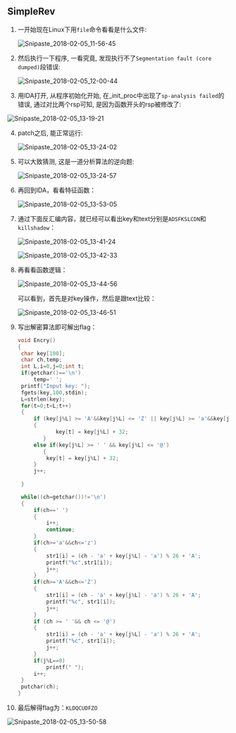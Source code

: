 ## SimpleRev

1. 一开始现在Linux下用`file`命令看看是什么文件:

   ![Snipaste_2018-02-05_11-56-45](C:\Users\Killshadow\Desktop\blog\topic\image\SimpleRev\Snipaste_2018-02-05_11-56-45.jpg)

2. 然后执行一下程序, 一看究竟, 发现执行不了`Segmentation fault (core dumped)`段错误:

   ![Snipaste_2018-02-05_12-00-44](C:\Users\Killshadow\Desktop\blog\topic\image\SimpleRev\Snipaste_2018-02-05_12-00-44.jpg)

3.  用IDA打开, 从程序初始化开始, 在_init_proc中出现了`sp-analysis failed`的错误, 通过对比两个rsp可知, 是因为函数开头的rsp被修改了:

   ![Snipaste_2018-02-05_13-19-21](C:\Users\Killshadow\Desktop\blog\topic\image\SimpleRev\Snipaste_2018-02-05_13-19-21.jpg)

4. patch之后, 能正常运行:

   ![Snipaste_2018-02-05_13-24-02](C:\Users\Killshadow\Desktop\blog\topic\image\SimpleRev\Snipaste_2018-02-05_13-24-02.jpg)

5. 可以大致猜测, 这是一道分析算法的逆向题:

   ![Snipaste_2018-02-05_13-24-57](C:\Users\Killshadow\Desktop\blog\topic\image\SimpleRev\Snipaste_2018-02-05_13-24-57.jpg)

6. 再回到IDA，看看特征函数：

   ![Snipaste_2018-02-05_13-53-05](C:\Users\Killshadow\Desktop\blog\topic\image\SimpleRev\Snipaste_2018-02-05_13-53-05.jpg)

7. 通过下面反汇编内容，就已经可以看出key和text分别是`ADSFKSLCDN`和`killshadow`：

   ![Snipaste_2018-02-05_13-41-24](C:\Users\Killshadow\Desktop\blog\topic\image\SimpleRev\Snipaste_2018-02-05_13-41-24.jpg)

   ![Snipaste_2018-02-05_13-42-33](C:\Users\Killshadow\Desktop\blog\topic\image\SimpleRev\Snipaste_2018-02-05_13-42-33.jpg)

8. 再看看函数逻辑：

   ![Snipaste_2018-02-05_13-44-56](C:\Users\Killshadow\Desktop\blog\topic\image\SimpleRev\Snipaste_2018-02-05_13-44-56.jpg)

   可以看到，首先是对key操作，然后是跟text比较：

   ![Snipaste_2018-02-05_13-46-51](C:\Users\Killshadow\Desktop\blog\topic\image\SimpleRev\Snipaste_2018-02-05_13-46-51.jpg)

9. 写出解密算法即可解出flag：

   ```c
   void Encry()
   {
   	char key[100];
   	char ch,temp;
   	int L,i=0,j=0;int t;
   	if(getchar()=='\n')
   	    temp=' ';
   	printf("Input key: ");
   	fgets(key,100,stdin);
   	L=strlen(key);
   	for(t=0;t<L;t++)
   	{
   		if (key[j%L] >= 'A'&&key[j%L] <= 'Z' || key[j%L] >= 'a'&&key[j%L] <= 'z')
   		{
               key[t] = key[j%L] + 32;
           }
   		else if(key[j%L] >= ' ' && key[j%L] <= '@')
           {
   			key[t] = key[j%L] + 32;
   		}
   		j++;
   		
   	}

   	while((ch=getchar())!='\n')
   	{
   		if(ch==' ')
   		{
   			i++;
   			continue;
   		}
   		if(ch>='a'&&ch<='z')
   		{
   			str1[i] = (ch - 'a' + key[j%L] - 'a') % 26 + 'A';
   			printf("%c",str1[i]);	                                                                    
   			j++;
   		}
   		if(ch>='A'&&ch<='Z')
   		{
   			str1[i] = (ch - 'a' + key[j%L] - 'a') % 26 + 'A';
   			printf("%c", str1[i]);	
   			j++;   
   		}
   		if (ch >= ' '&& ch <= '@')
   		{
   			str1[i] = (ch - 'a' + key[j%L] - 'a') % 26 + 'A';
   			printf("%c", str1[i]);
   			j++;
   		}
   		if(j%L==0)
   			printf(" ");
   		i++;
   	}
   	putchar(ch);
   }
   ```

10. 最后解得flag为：`KLDQCUDFZO` 

   ![Snipaste_2018-02-05_13-50-58](C:\Users\Killshadow\Desktop\blog\topic\image\SimpleRev\Snipaste_2018-02-05_13-50-58.jpg)

